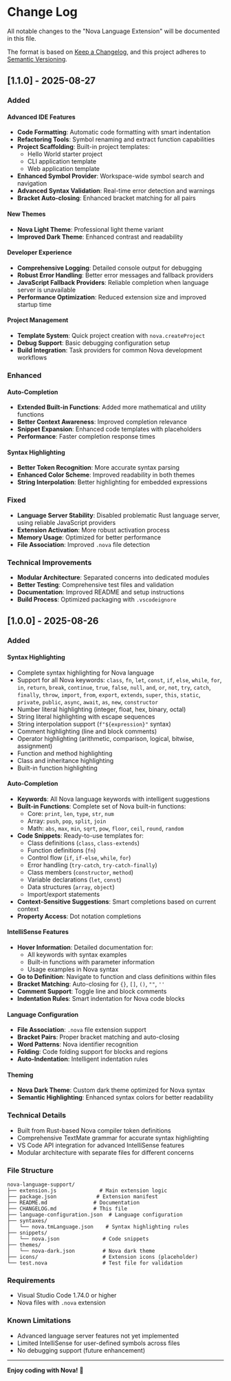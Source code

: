 # Change Log

All notable changes to the "Nova Language Extension" will be documented in this file.

The format is based on [Keep a Changelog](https://keepachangelog.com/en/1.0.0/),
and this project adheres to [Semantic Versioning](https://semver.org/spec/v2.0.0.html).

## [1.1.0] - 2025-08-27

### Added

#### Advanced IDE Features
- **Code Formatting**: Automatic code formatting with smart indentation
- **Refactoring Tools**: Symbol renaming and extract function capabilities
- **Project Scaffolding**: Built-in project templates:
  - Hello World starter project
  - CLI application template
  - Web application template
- **Enhanced Symbol Provider**: Workspace-wide symbol search and navigation
- **Advanced Syntax Validation**: Real-time error detection and warnings
- **Bracket Auto-closing**: Enhanced bracket matching for all pairs

#### New Themes
- **Nova Light Theme**: Professional light theme variant
- **Improved Dark Theme**: Enhanced contrast and readability

#### Developer Experience
- **Comprehensive Logging**: Detailed console output for debugging
- **Robust Error Handling**: Better error messages and fallback providers
- **JavaScript Fallback Providers**: Reliable completion when language server is unavailable
- **Performance Optimization**: Reduced extension size and improved startup time

#### Project Management
- **Template System**: Quick project creation with `nova.createProject`
- **Debug Support**: Basic debugging configuration setup
- **Build Integration**: Task providers for common Nova development workflows

### Enhanced

#### Auto-Completion
- **Extended Built-in Functions**: Added more mathematical and utility functions
- **Better Context Awareness**: Improved completion relevance
- **Snippet Expansion**: Enhanced code templates with placeholders
- **Performance**: Faster completion response times

#### Syntax Highlighting
- **Better Token Recognition**: More accurate syntax parsing
- **Enhanced Color Scheme**: Improved readability in both themes
- **String Interpolation**: Better highlighting for embedded expressions

### Fixed
- **Language Server Stability**: Disabled problematic Rust language server, using reliable JavaScript providers
- **Extension Activation**: More robust activation process
- **Memory Usage**: Optimized for better performance
- **File Association**: Improved `.nova` file detection

### Technical Improvements
- **Modular Architecture**: Separated concerns into dedicated modules
- **Better Testing**: Comprehensive test files and validation
- **Documentation**: Improved README and setup instructions
- **Build Process**: Optimized packaging with `.vscodeignore`

## [1.0.0] - 2025-08-26

### Added

#### Syntax Highlighting
- Complete syntax highlighting for Nova language
- Support for all Nova keywords: `class`, `fn`, `let`, `const`, `if`, `else`, `while`, `for`, `in`, `return`, `break`, `continue`, `true`, `false`, `null`, `and`, `or`, `not`, `try`, `catch`, `finally`, `throw`, `import`, `from`, `export`, `extends`, `super`, `this`, `static`, `private`, `public`, `async`, `await`, `as`, `new`, `constructor`
- Number literal highlighting (integer, float, hex, binary, octal)
- String literal highlighting with escape sequences
- String interpolation support (`f"${expression}"` syntax)
- Comment highlighting (line and block comments)
- Operator highlighting (arithmetic, comparison, logical, bitwise, assignment)
- Function and method highlighting
- Class and inheritance highlighting
- Built-in function highlighting

#### Auto-Completion
- **Keywords**: All Nova language keywords with intelligent suggestions
- **Built-in Functions**: Complete set of Nova built-in functions:
  - Core: `print`, `len`, `type`, `str`, `num`
  - Array: `push`, `pop`, `split`, `join`
  - Math: `abs`, `max`, `min`, `sqrt`, `pow`, `floor`, `ceil`, `round`, `random`
- **Code Snippets**: Ready-to-use templates for:
  - Class definitions (`class`, `class-extends`)
  - Function definitions (`fn`)
  - Control flow (`if`, `if-else`, `while`, `for`)
  - Error handling (`try-catch`, `try-catch-finally`)
  - Class members (`constructor`, `method`)
  - Variable declarations (`let`, `const`)
  - Data structures (`array`, `object`)
  - Import/export statements
- **Context-Sensitive Suggestions**: Smart completions based on current context
- **Property Access**: Dot notation completions

#### IntelliSense Features
- **Hover Information**: Detailed documentation for:
  - All keywords with syntax examples
  - Built-in functions with parameter information
  - Usage examples in Nova syntax
- **Go to Definition**: Navigate to function and class definitions within files
- **Bracket Matching**: Auto-closing for `{}`, `[]`, `()`, `""`, `''`
- **Comment Support**: Toggle line and block comments
- **Indentation Rules**: Smart indentation for Nova code blocks

#### Language Configuration
- **File Association**: `.nova` file extension support
- **Bracket Pairs**: Proper bracket matching and auto-closing
- **Word Patterns**: Nova identifier recognition
- **Folding**: Code folding support for blocks and regions
- **Auto-Indentation**: Intelligent indentation rules

#### Theming
- **Nova Dark Theme**: Custom dark theme optimized for Nova syntax
- **Semantic Highlighting**: Enhanced syntax colors for better readability

### Technical Details
- Built from Rust-based Nova compiler token definitions
- Comprehensive TextMate grammar for accurate syntax highlighting
- VS Code API integration for advanced IntelliSense features
- Modular architecture with separate files for different concerns

### File Structure
```
nova-language-support/
├── extension.js              # Main extension logic
├── package.json             # Extension manifest
├── README.md               # Documentation
├── CHANGELOG.md            # This file
├── language-configuration.json  # Language configuration
├── syntaxes/
│   └── nova.tmLanguage.json    # Syntax highlighting rules
├── snippets/
│   └── nova.json              # Code snippets
├── themes/
│   └── nova-dark.json         # Nova dark theme
├── icons/                     # Extension icons (placeholder)
└── test.nova                  # Test file for validation
```

### Requirements
- Visual Studio Code 1.74.0 or higher
- Nova files with `.nova` extension

### Known Limitations
- Advanced language server features not yet implemented
- Limited IntelliSense for user-defined symbols across files
- No debugging support (future enhancement)

---

**Enjoy coding with Nova!** 🌟